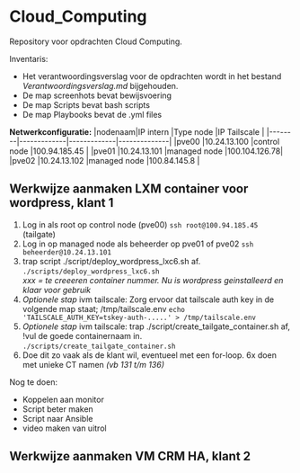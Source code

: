 # Cloud_Computing
Repository voor opdrachten Cloud Computing.

Inventaris:
- Het verantwoordingsverslag voor de opdrachten wordt in het bestand *Verantwoordingsverslag.md* bijgehouden.
- De map screenhots bevat bewijsvoering
- De map Scripts bevat bash scripts
- De map Playbooks bevat de .yml files

**Netwerkconfiguratie:**
|nodenaam|IP intern    |Type node    |IP Tailscale  |
|--------|-------------|-------------|--------------|
|pve00   |10.24.13.100 |control node |100.94.185.45 |
|pve01   |10.24.13.101 |managed node |100.104.126.78|
|pve02   |10.24.13.102 |managed node |100.84.145.8  |

## Werkwijze aanmaken LXM container voor wordpress, klant 1

1) Log in als root op control node (pve00)
   `ssh root@100.94.185.45` (tailgate)
2) Log in op managed node als beheerder op pve01 of pve02
   `ssh beheerder@10.24.13.101`
3) trap script ./script/deploy_wordpress_lxc6.sh <xxx> af.
   `./scripts/deploy_wordpress_lxc6.sh`  
    *xxx = te creeeren container nummer. Nu is wordpress geinstalleerd en klaar voor gebruik*
4) *Optionele stap* ivm tailscale: Zorg ervoor dat tailscale auth key in de volgende map staat; /tmp/tailscale.env
    `echo 'TAILSCALE_AUTH_KEY=tskey-auth-.....' > /tmp/tailscale.env`
5) *Optionele stap* ivm tailscale: trap ./script/create_tailgate_container.sh af, !vul de goede containernaam in.
   `./scripts/create_tailgate_container.sh`  
7) Doe dit zo vaak als de klant wil, eventueel met een for-loop.
    6x doen met unieke CT namen *(vb 131 t/m 136)*

Nog te doen:
- Koppelen aan monitor
- Script beter maken
- Script naar Ansible
- video maken van uitrol

## Werkwijze aanmaken VM CRM HA, klant 2